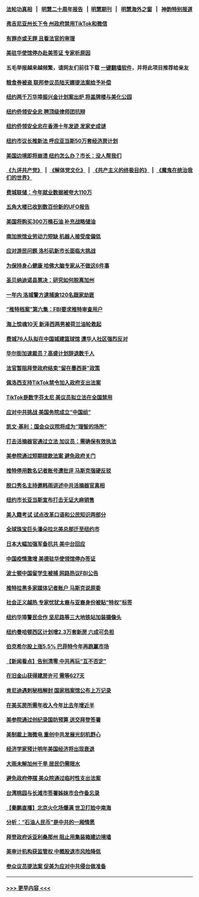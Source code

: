 #### [法轮功真相](https://github.com/gfw-breaker/truth/blob/master/README.md?t=0) &nbsp;&nbsp;|&nbsp;&nbsp; [明慧二十周年报告](https://github.com/gfw-breaker/mh-reports/blob/master/README.md?t=0) &nbsp;&nbsp;|&nbsp;&nbsp;[明慧期刊](https://github.com/gfw-breaker/mh-qikan) &nbsp;&nbsp;|&nbsp;&nbsp; [明慧海外之窗](https://github.com/gfw-breaker/mh-news/blob/master/README.md?t=0) &nbsp;&nbsp;|&nbsp;&nbsp; [神韵特别报道](https://github.com/gfw-breaker/mh-news/blob/master/shenyun.md?t=0)
#### [弗吉尼亚州长下令 州政府禁用TikTok和微信](../pages/nsc412/n13886676.md?t=12172001) 
#### [有罪亦或无罪 且看法官的审理](../pages/nsc412/n13886587.md?t=12172001) 
#### [美驻华使馆停办赴美签证 专家析原因](../pages/nsc412/n13886582.md?t=12172001) 
#### 五毛举报越来越频繁，请网友们前往下载 [一键翻墙软件](https://github.com/gfw-breaker/ssr-accounts)，并将此项目推荐给亲友
#### [粮食券被盗 联邦参议员陆天娜提法案给予补偿](../pages/nsc412/n13886553.md?t=12172001) 
#### [纽约两千万华埠振兴金计划案出炉 将盖牌楼与美化公园](../pages/nsc412/n13886561.md?t=12172001) 
#### [纽约侨领安全忠 聘顶级律师团抗辩](../pages/nsc412/n13886541.md?t=12172001) 
#### [纽约侨领安全忠在香港十年发迹 发家史成谜](../pages/nsc412/n13886538.md?t=12172001) 
#### [纽约市议长推新法 呼应亚当斯50万套经济房计划](../pages/nsc412/n13886551.md?t=12172001) 
#### [美国边境即将崩溃 纽约怎么办？市长：没人帮我们](../pages/nsc412/n13886532.md?t=12172001) 
#### [《九评共产党》](https://github.com/begood0513/9ping.md/blob/master/README.md) &nbsp;|&nbsp; [《解体党文化》](../../../../jtdwh.md/blob/master/README.md)  &nbsp;|&nbsp; [《共产主义的终极目的》](../../../../gczydzjmd.md/blob/master/README.md) &nbsp;|&nbsp; [《魔鬼在统治我们的世界》](../../../../mgztzwmdsj.md/blob/master/README.md) 
#### [费城联储：今年就业数据被夸大110万](../pages/nsc412/n13886480.md?t=12172001) 
#### [五角大楼已收到数百份新的UFO报告](../pages/nsc412/n13886526.md?t=12172001) 
#### [美国将购买300万桶石油 补充战略储油](../pages/nsc412/n13886482.md?t=12172001) 
#### [南加旅馆业劳动力短缺 机器人接受度偏低](../pages/nsc412/n13886520.md?t=12172001) 
#### [应对游民问题 洛杉矶新市长面临大挑战](../pages/nsc412/n13886514.md?t=12172001) 
#### [为保持身心健康 哈佛大脑专家从不做这6件事](../pages/nsc412/n13886452.md?t=12172001) 
#### [圣贝纳迪诺县票决：研究如何脱离加州](../pages/nsc412/n13886491.md?t=12172001) 
#### [一年内 洛城警方逮捕逾120名跟家劫匪](../pages/nsc412/n13886481.md?t=12172001) 
#### [“推特档案”第六集：FBI要求推特审查用户](../pages/nsc412/n13886420.md?t=12172001) 
#### [海上惊魂10天 新泽西两男被荷兰油轮救起](../pages/nsc412/n13885965.md?t=12172001) 
#### [费城76人队拟在中国城建篮球馆 遭华人社区强烈反对](../pages/nsc412/n13886428.md?t=12172001) 
#### [华尔街加速裁员？高盛计划辞退数千人](../pages/nsc412/n13886418.md?t=12172001) 
#### [法官暂阻拜登政府结束“留在墨西哥”政策](../pages/nsc412/n13886374.md?t=12172001) 
#### [佩洛西支持TikTok禁令加入政府支出法案](../pages/nsc412/n13886373.md?t=12172001) 
#### [TikTok是数字芬太尼 美议员拟立法在全国禁用](../pages/nsc412/n13886372.md?t=12172001) 
#### [应对中共挑战 美国务院成立“中国组”](../pages/nsc412/n13886390.md?t=12172001) 
#### [凯文·基利：国会众议院将成为“理智的场所”](../pages/nsc412/n13886396.md?t=12172001) 
#### [打击活摘器官通过立法 加议员：需确保有效执法](../pages/nsc412/n13886356.md?t=12172001) 
#### [美参院通过短期拨款法案 避免政府关门](../pages/nsc412/n13886318.md?t=12172001) 
#### [推特停用数名记者账号遭批评 马斯克强硬反驳](../pages/nsc412/n13885785.md?t=12172001) 
#### [脱口秀名主持邀韩雨讲述中共活摘器官真相](../pages/nsc412/n13885921.md?t=12172001) 
#### [纽约市长亚当斯宣布打击无证大麻销售](../pages/nsc412/n13885977.md?t=12172001) 
#### [美入籍考试 试点改革口语和公民知识两部分](../pages/nsc412/n13885979.md?t=12172001) 
#### [全球珠宝巨头潘朵拉北美总部迁至纽约市](../pages/nsc412/n13885934.md?t=12172001) 
#### [日本大幅加强军备抗共 美中台回应](../pages/nsc412/n13886331.md?t=12172001) 
#### [中国疫情激增 美德驻华使领馆停办签证](../pages/nsc412/n13886335.md?t=12172001) 
#### [波士顿中国留学生被捕 网路热议FBI公告](../pages/nsc412/n13885993.md?t=12172001) 
#### [推特拉黑多家媒体记者账户 马斯克说原委](../pages/nsc412/n13886169.md?t=12172001) 
#### [社会正义越热 专家忧犹太裔与亚裔身份被贴“特权”标签](../pages/nsc412/n13885986.md?t=12172001) 
#### [纽约华埠警民合作 坚尼路等三大地铁站加装摄像头](../pages/nsc412/n13885959.md?t=12172001) 
#### [纽约曼哈顿西区计划增2.3万套新房 六成可负担](../pages/nsc412/n13885947.md?t=12172001) 
#### [伯克希尔股上涨5.5% 巴菲特今年再跑赢市场](../pages/nsc412/n13885909.md?t=12172001) 
#### [【新闻看点】告别清零 中共再玩“互不否定”](../pages/nsc412/n13885774.md?t=12172001) 
#### [在旧金山获得建房许可 需等627天](../pages/nsc412/n13885946.md?t=12172001) 
#### [肯尼迪遇刺秘档解封 国家档案馆公布上万记录](../pages/nsc412/n13885834.md?t=12172001) 
#### [在美买房所需年收入今年比去年增近半](../pages/nsc412/n13885927.md?t=12172001) 
#### [美参院通过创纪录国防预算 送交拜登签署](../pages/nsc412/n13885868.md?t=12172001) 
#### [美制裁上海微电 重创中共发展光刻机野心](../pages/nsc412/n13885811.md?t=12172001) 
#### [经济学家预计明年美国经济将出现衰退](../pages/nsc412/n13885864.md?t=12172001) 
#### [大雨未解加州干旱 居民仍需限水](../pages/nsc412/n13885842.md?t=12172001) 
#### [避免政府停摆 美众院通过临时性支出法案](../pages/nsc412/n13885828.md?t=12172001) 
#### [台湾桃园与长滩市签署姊妹市合作备忘录](../pages/nsc412/n13885806.md?t=12172001) 
#### [【秦鹏直播】北京火化场爆满 世卫打脸中南海](../pages/nsc412/n13885779.md?t=12172001) 
#### [分析：“石油人民币”是中共的一厢情愿](../pages/nsc412/n13885034.md?t=12172001) 
#### [拜登政府诉亚利桑那州 阻止用集装箱建边境墙](../pages/nsc412/n13885734.md?t=12172001) 
#### [美审计机构获监管权 中概股退市风险降低](../pages/nsc412/n13885778.md?t=12172001) 
#### [参众议员提法案 促美为应对中共侵台做准备](../pages/nsc412/n13885724.md?t=12172001) 

----
#### [ >>> 更早内容 <<< ](../indexes/nsc412-earlier.md)
